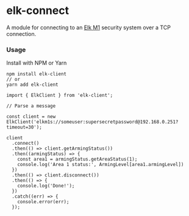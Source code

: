 # elk-connect

A module for connecting to an [Elk M1](https://www.elkproducts.com/product-catalog/m1-gold-cross-platform-control) security system over a TCP connection.


### Usage

Install with NPM or Yarn

```
npm install elk-client
// or
yarn add elk-client
```

```
import { ElkClient } from 'elk-client';

// Parse a message

const client = new ElkClient('elkm1s://someuser:supersecretpassword@192.168.0.251?timeout=30');

client
  .connect()
  .then(() => client.getArmingStatus())    
  .then((armingStatus) => {
    const area1 = armingStatus.getAreaStatus(1);
    console.log('Area 1 status:', ArmingLevel[area1.armingLevel])
  })
  .then(() => client.disconnect())
  .then(() => {
    console.log('Done!');
  })
  .catch((err) => {
    console.error(err);
  });
```
